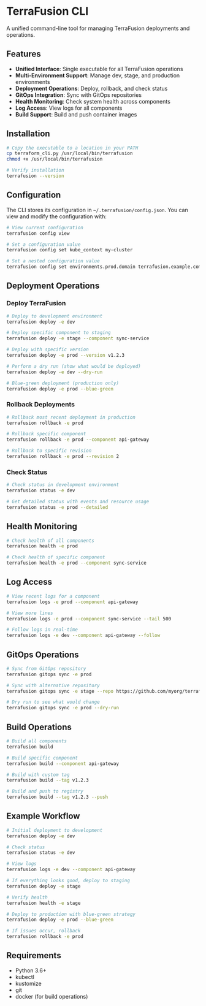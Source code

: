 # TerraFusion CLI

A unified command-line tool for managing TerraFusion deployments and operations.

## Features

- **Unified Interface**: Single executable for all TerraFusion operations
- **Multi-Environment Support**: Manage dev, stage, and production environments
- **Deployment Operations**: Deploy, rollback, and check status
- **GitOps Integration**: Sync with GitOps repositories
- **Health Monitoring**: Check system health across components
- **Log Access**: View logs for all components
- **Build Support**: Build and push container images

## Installation

```bash
# Copy the executable to a location in your PATH
cp terraform_cli.py /usr/local/bin/terrafusion
chmod +x /usr/local/bin/terrafusion

# Verify installation
terrafusion --version
```

## Configuration

The CLI stores its configuration in `~/.terrafusion/config.json`. You can view and modify the configuration with:

```bash
# View current configuration
terrafusion config view

# Set a configuration value
terrafusion config set kube_context my-cluster

# Set a nested configuration value
terrafusion config set environments.prod.domain terrafusion.example.com
```

## Deployment Operations

### Deploy TerraFusion

```bash
# Deploy to development environment
terrafusion deploy -e dev

# Deploy specific component to staging
terrafusion deploy -e stage --component sync-service

# Deploy with specific version
terrafusion deploy -e prod --version v1.2.3

# Perform a dry run (show what would be deployed)
terrafusion deploy -e dev --dry-run

# Blue-green deployment (production only)
terrafusion deploy -e prod --blue-green
```

### Rollback Deployments

```bash
# Rollback most recent deployment in production
terrafusion rollback -e prod

# Rollback specific component
terrafusion rollback -e prod --component api-gateway

# Rollback to specific revision
terrafusion rollback -e prod --revision 2
```

### Check Status

```bash
# Check status in development environment
terrafusion status -e dev

# Get detailed status with events and resource usage
terrafusion status -e prod --detailed
```

## Health Monitoring

```bash
# Check health of all components
terrafusion health -e prod

# Check health of specific component
terrafusion health -e prod --component sync-service
```

## Log Access

```bash
# View recent logs for a component
terrafusion logs -e prod --component api-gateway

# View more lines
terrafusion logs -e prod --component sync-service --tail 500

# Follow logs in real-time
terrafusion logs -e dev --component api-gateway --follow
```

## GitOps Operations

```bash
# Sync from GitOps repository
terrafusion gitops sync -e prod

# Sync with alternative repository
terrafusion gitops sync -e stage --repo https://github.com/myorg/terrafusion-manifests.git

# Dry run to see what would change
terrafusion gitops sync -e prod --dry-run
```

## Build Operations

```bash
# Build all components
terrafusion build

# Build specific component
terrafusion build --component api-gateway

# Build with custom tag
terrafusion build --tag v1.2.3

# Build and push to registry
terrafusion build --tag v1.2.3 --push
```

## Example Workflow

```bash
# Initial deployment to development
terrafusion deploy -e dev

# Check status
terrafusion status -e dev

# View logs
terrafusion logs -e dev --component api-gateway

# If everything looks good, deploy to staging
terrafusion deploy -e stage

# Verify health
terrafusion health -e stage

# Deploy to production with blue-green strategy
terrafusion deploy -e prod --blue-green

# If issues occur, rollback
terrafusion rollback -e prod
```

## Requirements

- Python 3.6+
- kubectl
- kustomize
- git
- docker (for build operations)